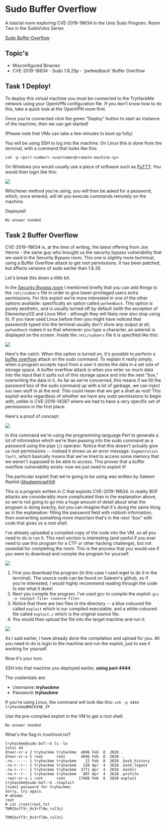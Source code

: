 # Sudo Buffer Overflow

A tutorial room exploring CVE-2019-18634 in the Unix Sudo Program. Room Two in the SudoVulns Series

[Sudo Buffer Overflow](https://tryhackme.com/room/sudovulnsbof)

## Topic's

* Misconfigured Binaries
* CVE-2019-18634 - Sudo 1.8.25p - 'pwfeedback' Buffer Overflow

## Task 1 Deploy!

To deploy this virtual machine you must be connected to the TryHackMe network using your OpenVPN configuration file. If you don't know how to do this, take a quick look at the OpenVPN room first.

Once you're connected click the green "Deploy" button to start an instance of the machine, then we can get started!

(Please note that VMs can take a few minutes to boot up fully)

You will be using SSH to log into the machine. On Linux this is done from the terminal, with a command that looks like this:

`ssh -p <port-number> <username>@<remote-machine-ip>`

On Windows you would usually use a piece of software such as [PuTTY](https://putty.org/). You would then login like this:

![](https://muirlandoracle.co.uk/wp-content/uploads/2020/02/PuTTY-Login-Demo-1.png)

Whichever method you're using, you will then be asked for a password, which, once entered, will let you execute commands remotely on the machine.

Deployed!

`No answer needed`

## Task 2 Buffer Overflow

CVE-2019-18634 is, at the time of writing, the latest offering from Joe Vennix - the same guy who brought us the security bypass vulnerability that we used in the Security Bypass room. This one is slightly more technical, using a Buffer Overflow attack to get root permissions. It has been patched, but affects versions of sudo earlier than 1.8.26.

Let's break this down a little bit.

In the [Security Bypass room](https://tryhackme.com/room/sudovulnsbypass) I mentioned briefly that you can add things to the `/etc/sudoers` file in order to give lower-privileged users extra permissions. For this exploit we're more interested in one of the other options available: specifically an option called `pwfeedback`. This option is purely aesthetic, and is usually turned off by default (with the exception of ElementaryOS and Linux Mint - although they will likely now also stop using it). If you have used Linux before then you might have noticed that passwords typed into the terminal usually don't show any output at all; `pwfeedback` makes it so that whenever you type a character, an asterisk is displayed on the screen. Inside the `/etc/sudoers` file it is specified like this:

![](https://muirlandoracle.co.uk/wp-content/uploads/2020/02/pwfeedback-demo.png)

Here's the catch. When this option is turned on, it's possible to perform a [buffer overflow](https://tryhackme.com/room/bof1) attack on the sudo command. To explain it really simply, when a program accepts input from a user it stores the data in a set size of storage space. A buffer overflow attack is when you enter so much data into the input that it spills out of this storage space and into the next "box," overwriting the data in it. As far as we're concerned, this means if we fill the password box of the sudo command up with a lot of garbage, we can inject our own stuff in at the end. This could mean that we get a shell as root! This exploit works regardless of whether we have any sudo permissions to begin with, unlike in CVE-2019-14287 where we had to have a very specific set of permissions in the first place.

Here's a proof of concept:

![](https://muirlandoracle.co.uk/wp-content/uploads/2020/02/capture-1.png)

In this command we're using the programming language Perl to generate a lot of information which we're then passing into the sudo command as a password using the pipe (`|`) operator. Notice that this doesn't actually give us root permissions -- instead it shows us an error message: `Segmentation fault`, which basically means that we've tried to access some memory that we weren't supposed to be able to access. This proves that a buffer overflow vulnerability exists: now we just need to exploit it!

The particular exploit that we're going to be using was written by Saleem Rashid ([@saleemrash1d](https://twitter.com/saleemrash1d))

This is a program written in C that exploits CVE-2019-18634. In reality BOF attacks are considerably more complicated than in the explanation above, so we're not going to go into a huge amount of detail about what the program is doing exactly, but you can imagine that it's doing the same thing as in the explanation: filling the password field with rubbish information, then overwriting something more important that's in the next "box" with code that gives us a root shell.

I've already uploaded a compiled copy of the code into the VM, so all you need to do is run it. This next section is interesting (and useful if you ever need to use this program for a CTF or other hacking challenge), but not essential for completing the room. This is the process that you would use if you were to download and compile the program for yourself:

![](https://muirlandoracle.co.uk/wp-content/uploads/2020/02/Compiling-CVE-2019-18634.png)

1. First you download the program (in this case I used wget to do it in the terminal). The source code can be found on Saleem's github, so if you're interested, I would highly recommend reading through the code to see what it does!
2. Next you compile the program. I've used gcc to compile the exploit: `gcc -o <output-file> <source-file>`
3. Notice that there are two files in the directory -- a blue coloured file called `exploit` which is our compiled executable, and a white coloured file called `exploit.c` which is the original source file.
4. You would then upload the file into the target machine and run it:

![](https://muirlandoracle.co.uk/wp-content/uploads/2020/02/CVE-2019-18634-Demo-1.png)

As I said earlier, I have already done the compilation and upload for you. All you need to do is login to the machine and run the exploit, just to see it working for yourself.

Now it's your turn.

SSH into that machine you deployed earlier, **using port 4444**.

The credentials are:

* Username: **tryhackme**
* Password: **tryhackme**

If you're using Linux, the command will look like this: `ssh -p 4444 tryhackme@MACHINE_IP`

Use the pre-compiled exploit in the VM to get a root shell.

`No answer needed`

What's the flag in /root/root.txt?

```
tryhackme@sudo-bof:~$ ls -la
total 44
drwxr-xr-x 2 tryhackme tryhackme  4096 Feb  8  2020 .
drwxr-xr-x 5 root      root       4096 Feb  8  2020 ..
-rw------- 1 tryhackme tryhackme    22 Feb  8  2020 .bash_history
-rw-r--r-- 1 tryhackme tryhackme   220 Apr  4  2018 .bash_logout
-rw-r--r-- 1 tryhackme tryhackme  3771 Apr  4  2018 .bashrc
-rw-r--r-- 1 tryhackme tryhackme   807 Apr  4  2018 .profile
-rwxr-xr-x 1 root      root      17488 Feb  8  2020 exploit
tryhackme@sudo-bof:~$ ./exploit 
[sudo] password for tryhackme: 
Sorry, try again.
# whoami
root
# cat /root/root.txt
THM{buff3r_0v3rfl0w_rul3s}
```

`THM{buff3r_0v3rfl0w_rul3s}`
